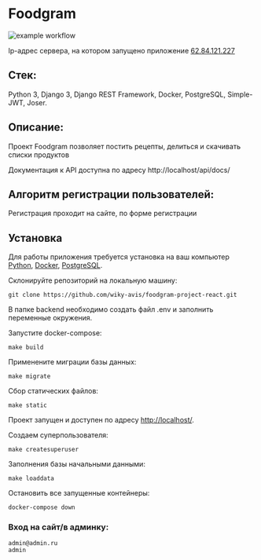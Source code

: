 # Foodgram

![example workflow](https://github.com/wiky-avis/foodgram-project-react/actions/workflows/foodgram_workflow.yml/badge.svg)

Ip-адрес сервера, на котором запущено приложение [62.84.121.227](http://62.84.121.227/recipes)

## Стек: 
Python 3, Django 3, Django REST Framework, Docker, PostgreSQL, Simple-JWT, Joser.

## Описание:
Проект Foodgram позволяет постить рецепты, делиться и скачивать списки продуктов

Документация к API доступна по адресу http://localhost/api/docs/

## Алгоритм регистрации пользователей:
Регистрация проходит на сайте, по форме регистрации

## Установка
Для работы приложения требуется установка на ваш компьютер [Python](https://www.python.org/downloads/), [Docker](https://hub.docker.com/editions/community/docker-ce-desktop-windows), [PostgreSQL](https://postgrespro.ru/windows).

Склонируйте репозиторий на локальную машину:

  `git clone https://github.com/wiky-avis/foodgram-project-react.git`

В папке backend необходимо создать файл .env и заполнить переменные окружения.

Запустите docker-compose:

  `make build`

Применените миграции базы данных:

  `make migrate`

Сбор статических файлов:

  `make static`
  
Проект запущен и доступен по адресу [http://localhost/](http://localhost/).

Создаем суперпользователя:

  `make createsuperuser`

Заполнения базы начальными данными:

  `make loaddata`

Остановить все запущенные контейнеры:

  `docker-compose down`


### Вход на сайт/в админку:

```
admin@admin.ru
admin
```
